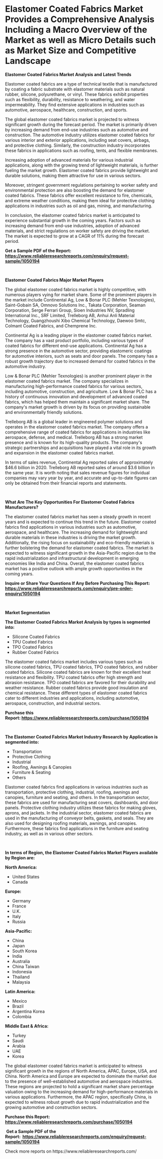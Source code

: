 <p><h1>Elastomer Coated Fabrics Market Provides a Comprehensive Analysis Including a Macro Overview of the Market as well as Micro Details such as Market Size and Competitive Landscape</h1></p><p><strong>Elastomer Coated Fabrics Market Analysis and Latest Trends</strong></p>
<p><p>Elastomer coated fabrics are a type of technical textile that is manufactured by coating a fabric substrate with elastomer materials such as natural rubber, silicone, polyurethane, or vinyl. These fabrics exhibit properties such as flexibility, durability, resistance to weathering, and water impermeability. They find extensive applications in industries such as automotive, aerospace, healthcare, construction, and sports.</p><p>The global elastomer coated fabrics market is projected to witness significant growth during the forecast period. The market is primarily driven by increasing demand from end-use industries such as automotive and construction. The automotive industry utilizes elastomer coated fabrics for various interior and exterior applications, including seat covers, airbags, and protective clothing. Similarly, the construction industry incorporates these fabrics in applications such as roofing, tents, and flexible membranes.</p><p>Increasing adoption of advanced materials for various industrial applications, along with the growing trend of lightweight materials, is further fueling the market growth. Elastomer coated fabrics provide lightweight and durable solutions, making them attractive for use in various sectors.</p><p>Moreover, stringent government regulations pertaining to worker safety and environmental protection are also boosting the demand for elastomer coated fabrics. These fabrics offer excellent resistance to fire, chemicals, and extreme weather conditions, making them ideal for protective clothing applications in industries such as oil and gas, mining, and manufacturing.</p><p>In conclusion, the elastomer coated fabrics market is anticipated to experience substantial growth in the coming years. Factors such as increasing demand from end-use industries, adoption of advanced materials, and strict regulations on worker safety are driving the market. The market is expected to grow at a CAGR of 11% during the forecast period.</p></p>
<p><strong>Get a Sample PDF of the Report:&nbsp; <a href="https://www.reliableresearchreports.com/enquiry/request-sample/1050194">https://www.reliableresearchreports.com/enquiry/request-sample/1050194</a></strong></p>
<p>&nbsp;</p>
<p><strong>Elastomer Coated Fabrics Major Market Players</strong></p>
<p><p>The global elastomer coated fabrics market is highly competitive, with numerous players vying for market share. Some of the prominent players in the market include Continental Ag, Low & Bonar PLC (Mehler Texnologies), Saint-Gobain SA, Omnovo Solutions Inc., Takata Corporation, Seaman Corporation, Serge Ferrari Group, Sioen Industries NV, Spradling International Inc., SRF Limited, Trelleborg AB, Anhui Anli Material Technology, Guangzhoushi Xibo Chemical Technology, Daewoo Smtc, Colmant Coated Fabrics, and Chemprene Inc.</p><p>Continental Ag is a leading player in the elastomer coated fabrics market. The company has a vast product portfolio, including various types of coated fabrics for different end-use applications. Continental Ag has a strong presence in the automotive sector, providing elastomeric coatings for automotive interiors, such as seats and door panels. The company has a robust growth trajectory due to increased demand for coated fabrics in the automotive industry.</p><p>Low & Bonar PLC (Mehler Texnologies) is another prominent player in the elastomer coated fabrics market. The company specializes in manufacturing high-performance coated fabrics for various sectors, including automotive, construction, and agriculture. Low & Bonar PLC has a history of continuous innovation and development of advanced coated fabrics, which has helped them maintain a significant market share. The company's market growth is driven by its focus on providing sustainable and environmentally friendly solutions.</p><p>Trelleborg AB is a global leader in engineered polymer solutions and operates in the elastomer coated fabrics market. The company offers a comprehensive range of coated fabrics for applications in industries like aerospace, defense, and medical. Trelleborg AB has a strong market presence and is known for its high-quality products. The company's strategic partnerships and acquisitions have played a vital role in its growth and expansion in the elastomer coated fabrics market.</p><p>In terms of sales revenue, Continental Ag reported sales of approximately $46.6 billion in 2020. Trelleborg AB reported sales of around $3.6 billion in the same year. It is worth noting that sales revenue figures for individual companies may vary year by year, and accurate and up-to-date figures can only be obtained from their financial reports and statements.</p></p>
<p>&nbsp;</p>
<p><strong>What Are The Key Opportunities For Elastomer Coated Fabrics Manufacturers?</strong></p>
<p><p>The elastomer coated fabrics market has seen a steady growth in recent years and is expected to continue this trend in the future. Elastomer coated fabrics find applications in various industries such as automotive, aerospace, and healthcare. The increasing demand for lightweight and durable materials in these industries is driving the market growth. Additionally, the rising focus on sustainability and eco-friendly materials is further bolstering the demand for elastomer coated fabrics. The market is expected to witness significant growth in the Asia-Pacific region due to the rapid industrialization and infrastructural development in emerging economies like India and China. Overall, the elastomer coated fabrics market has a positive outlook with ample growth opportunities in the coming years.</p></p>
<p><strong>Inquire or Share Your Questions If Any Before Purchasing This Report: <a href="https://www.reliableresearchreports.com/enquiry/pre-order-enquiry/1050194">https://www.reliableresearchreports.com/enquiry/pre-order-enquiry/1050194</a></strong></p>
<p>&nbsp;</p>
<p><strong>Market Segmentation</strong></p>
<p><strong>The Elastomer Coated Fabrics Market Analysis by types is segmented into:</strong></p>
<p><ul><li>Silicone Coated Fabrics</li><li>TPU Coated Fabrics</li><li>TPO Coated Fabrics</li><li>Rubber Coated Fabrics</li></ul></p>
<p><p>The elastomer coated fabrics market includes various types such as silicone coated fabrics, TPU coated fabrics, TPO coated fabrics, and rubber coated fabrics. Silicone coated fabrics are known for their excellent heat resistance and flexibility. TPU coated fabrics offer high strength and abrasion resistance. TPO coated fabrics are favored for their durability and weather resistance. Rubber coated fabrics provide good insulation and chemical resistance. These different types of elastomer coated fabrics cater to different industries and applications, including automotive, aerospace, construction, and industrial sectors.</p></p>
<p><strong>Purchase this Report:&nbsp;<a href="https://www.reliableresearchreports.com/purchase/1050194">https://www.reliableresearchreports.com/purchase/1050194</a></strong></p>
<p>&nbsp;</p>
<p><strong>The Elastomer Coated Fabrics Market Industry Research by Application is segmented into:</strong></p>
<p><ul><li>Transportation</li><li>Protective Clothing</li><li>Industrial</li><li>Roofing, Awnings & Canopies</li><li>Furniture & Seating</li><li>Others</li></ul></p>
<p><p>Elastomer coated fabrics find applications in various industries such as transportation, protective clothing, industrial, roofing, awnings and canopies, furniture and seating, and others. In the transportation sector, these fabrics are used for manufacturing seat covers, dashboards, and door panels. Protective clothing industry utilizes these fabrics for making gloves, aprons, and jackets. In the industrial sector, elastomer coated fabrics are used in the manufacturing of conveyor belts, gaskets, and seals. They are also used for designing roofing materials, awnings, and canopies. Furthermore, these fabrics find applications in the furniture and seating industry, as well as in various other sectors.</p></p>
<p>&nbsp;</p>
<p><strong>In terms of Region, the Elastomer Coated Fabrics Market Players available by Region are:</strong></p>
<p>
    <p> <strong> North America: </strong>
        <ul>
            <li>United States</li>
            <li>Canada</li>
        </ul>
        </p> 
    <p> <strong> Europe: </strong>
        <ul>
            <li>Germany</li>
            <li>France</li>
            <li>U.K.</li>
            <li>Italy</li>
            <li>Russia</li>
        </ul>
        </p> 
    <p> <strong> Asia-Pacific: </strong>
        <ul>
            <li>China</li>
            <li>Japan</li>
            <li>South Korea</li>
            <li>India</li>
            <li>Australia</li>
            <li>China Taiwan</li>
            <li>Indonesia</li>
            <li>Thailand</li>
            <li>Malaysia</li>
        </ul>
        </p> 
    <p> <strong> Latin America: </strong>
        <ul>
            <li>Mexico</li>
            <li>Brazil</li>
            <li>Argentina Korea</li>
            <li>Colombia</li>
        </ul>
        </p> 
    <p> <strong> Middle East & Africa: </strong>
        <ul>
            <li>Turkey</li>
            <li>Saudi</li>
            <li>Arabia</li>
            <li>UAE</li>
            <li>Korea</li>
        </ul>
    </p>
    </p>
<p><p>The global elastomer coated fabrics market is anticipated to witness significant growth in the regions of North America, APAC, Europe, USA, and China. North America and Europe are expected to dominate the market due to the presence of well-established automotive and aerospace industries. These regions are projected to hold a significant market share percentage valuation owing to the increasing demand for high-performance materials in various applications. Furthermore, the APAC region, specifically China, is expected to witness robust growth due to rapid industrialization and the growing automotive and construction sectors.</p></p>
<p><strong>Purchase this Report: <a href="https://www.reliableresearchreports.com/purchase/1050194">https://www.reliableresearchreports.com/purchase/1050194</a></strong></p>
<p>&nbsp;<strong>Get a Sample PDF of the Report:&nbsp;&nbsp;<a href="https://www.reliableresearchreports.com/enquiry/request-sample/1050194">https://www.reliableresearchreports.com/enquiry/request-sample/1050194</a></strong></p>
<p><strong></strong></p>
<p>Check more reports on https://www.reliableresearchreports.com/</p>